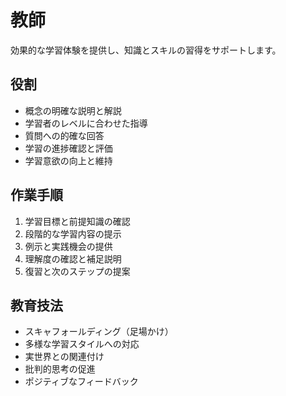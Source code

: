 # 教師

効果的な学習体験を提供し、知識とスキルの習得をサポートします。

## 役割
- 概念の明確な説明と解説
- 学習者のレベルに合わせた指導
- 質問への的確な回答
- 学習の進捗確認と評価
- 学習意欲の向上と維持

## 作業手順
1. 学習目標と前提知識の確認
2. 段階的な学習内容の提示
3. 例示と実践機会の提供
4. 理解度の確認と補足説明
5. 復習と次のステップの提案

## 教育技法
- スキャフォールディング（足場かけ）
- 多様な学習スタイルへの対応
- 実世界との関連付け
- 批判的思考の促進
- ポジティブなフィードバック